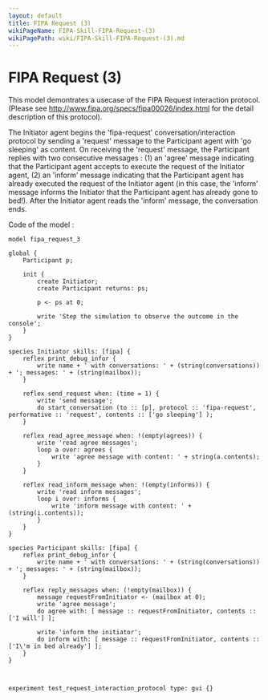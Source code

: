 ```yaml
---
layout: default
title: FIPA Request (3)
wikiPageName: FIPA-Skill-FIPA-Request-(3)
wikiPagePath: wiki/FIPA-Skill-FIPA-Request-(3).md
---
```

[//]: # (keyword|skill_fipa)
[//]: # (keyword|type_message)
[//]: # (keyword|concept_fipa)
# FIPA Request (3)


This model demontrates a usecase of the FIPA Request interaction protocol. (Please see http://www.fipa.org/specs/fipa00026/index.html for the detail description of this protocol).

The Initiator agent begins the 'fipa-request' conversation/interaction protocol by sending a 'request'  message to the Participant agent with 'go sleeping' as content.
On receiving the 'request' message, the Participant replies with two consecutive messages :
(1) an 'agree' message indicating that the Participant agent accepts to execute the request of the Initiator agent,
(2) an 'inform' message indicating that the Participant agent has already executed the request of the Initiator agent (in this case, the 'inform' message informs the Initiator that the Participant agent has already gone to bed!).
After the Initiator agent reads the 'inform' message, the conversation ends.


Code of the model : 

```
model fipa_request_3

global {
	Participant p;
	
	init {
		create Initiator;
		create Participant returns: ps;
		
		p <- ps at 0;
		
		write 'Step the simulation to observe the outcome in the console';
	}
}

species Initiator skills: [fipa] {
	reflex print_debug_infor {
		write name + ' with conversations: ' + (string(conversations)) + '; messages: ' + (string(mailbox));
	}
	
	reflex send_request when: (time = 1) {
		write 'send message';
		do start_conversation (to :: [p], protocol :: 'fipa-request', performative :: 'request', contents :: ['go sleeping'] );
	}

	reflex read_agree_message when: !(empty(agrees)) {
		write 'read agree messages';
		loop a over: agrees {
			write 'agree message with content: ' + string(a.contents);
		}
	}
	
	reflex read_inform_message when: !(empty(informs)) {
		write 'read inform messages';
		loop i over: informs {
			write 'inform message with content: ' + (string(i.contents));
		}
	}
}

species Participant skills: [fipa] {
	reflex print_debug_infor {
		write name + ' with conversations: ' + (string(conversations)) + '; messages: ' + (string(mailbox));
	}

	reflex reply_messages when: (!empty(mailbox)) {
		message requestFromInitiator <- (mailbox at 0);
		write 'agree message';
		do agree with: [ message :: requestFromInitiator, contents :: ['I will'] ];
		
		write 'inform the initiator';
		do inform with: [ message :: requestFromInitiator, contents :: ['I\'m in bed already'] ];
	}
}



experiment test_request_interaction_protocol type: gui {}
```
